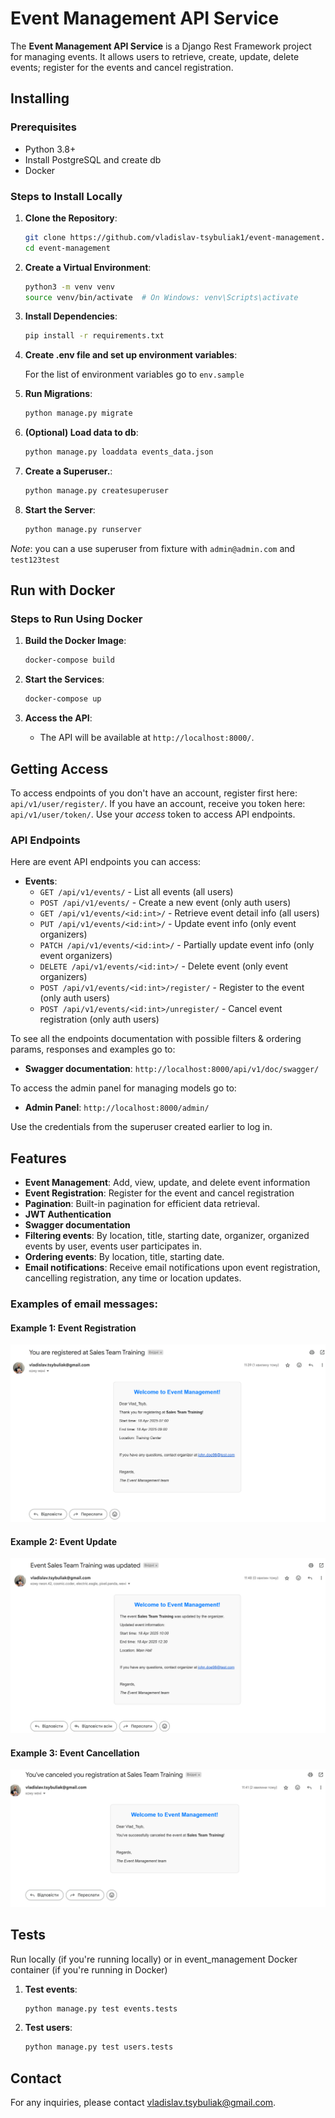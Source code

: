 # Event Management API Service

The **Event Management API Service** is a Django Rest Framework project for managing events. It allows users to retrieve, create, update, delete events; register for the events and cancel registration.

## Installing

### Prerequisites

- Python 3.8+
- Install PostgreSQL and create db
- Docker

### Steps to Install Locally

1. **Clone the Repository**:

    ```bash
    git clone https://github.com/vladislav-tsybuliak1/event-management.git
    cd event-management
    ```

2. **Create a Virtual Environment**:

    ```bash
    python3 -m venv venv
    source venv/bin/activate  # On Windows: venv\Scripts\activate
    ```

3. **Install Dependencies**:

    ```bash
    pip install -r requirements.txt
    ```
4. **Create .env file and set up environment variables**:

    For the list of environment variables go to `env.sample`

5. **Run Migrations**:

    ```bash
    python manage.py migrate
    ```
6. **(Optional) Load data to db**:

    ```bash
    python manage.py loaddata events_data.json
    ```

7. **Create a Superuser.**:

    ```bash
    python manage.py createsuperuser
    ```

8. **Start the Server**:

    ```bash
    python manage.py runserver
    ```

*Note*: you can a use superuser from fixture with `admin@admin.com` and `test123test`

## Run with Docker

### Steps to Run Using Docker

1. **Build the Docker Image**:

    ```bash
    docker-compose build
    ```

2. **Start the Services**:

    ```bash
    docker-compose up
    ```

3. **Access the API**:

    - The API will be available at `http://localhost:8000/`.

## Getting Access

To access endpoints of you don't have an account, register first here:
`api/v1/user/register/`.
If you have an account, receive you token here:
`api/v1/user/token/`.
Use your *access* token to access API endpoints.

### API Endpoints

Here are event API endpoints you can access:

- **Events**:
  - `GET /api/v1/events/` - List all events (all users)
  - `POST /api/v1/events/` - Create a new event (only auth users)
  - `GET /api/v1/events/<id:int>/` - Retrieve event detail info (all users)
  - `PUT /api/v1/events/<id:int>/` - Update event info (only event organizers)
  - `PATCH /api/v1/events/<id:int>/` - Partially update event info (only event organizers)
  - `DELETE /api/v1/events/<id:int>/` - Delete event (only event organizers)
  - `POST /api/v1/events/<id:int>/register/` - Register to the event (only auth users)
  - `POST /api/v1/events/<id:int>/unregister/` - Cancel event registration (only auth users)

To see all the endpoints documentation with possible filters & ordering params, responses and examples go to:

- **Swagger documentation**: `http://localhost:8000/api/v1/doc/swagger/`

To access the admin panel for managing models go to:

- **Admin Panel**: `http://localhost:8000/admin/`

Use the credentials from the superuser created earlier to log in.

## Features

- **Event Management**: Add, view, update, and delete event information
- **Event Registration**: Register for the event and cancel registration
- **Pagination**: Built-in pagination for efficient data retrieval.
- **JWT Authentication**
- **Swagger documentation**
- **Filtering events**: By location, title, starting date, organizer, organized events by user, events user participates in.
- **Ordering events**: By location, title, starting date.
- **Email notifications**: Receive email notifications upon event registration, cancelling registration, any time or location updates.

### Examples of email messages:

#### Example 1: Event Registration
![Register Example](email_templates/screenshots/event_registration_email.png)

#### Example 2: Event Update
![Register Example](email_templates/screenshots/event_update_email.png)

#### Example 3: Event Cancellation
![Register Example](email_templates/screenshots/event_cancel_registration_email.png)

## Tests
Run locally (if you're running locally) or in event_management Docker container (if you're running in Docker)
1. **Test events**:

    ```bash
    python manage.py test events.tests
    ```

2. **Test users**:

    ```bash
    python manage.py test users.tests
    ```

## Contact
For any inquiries, please contact [vladislav.tsybuliak@gmail.com](mailto:vladislav.tsybuliak@gmail.com).
